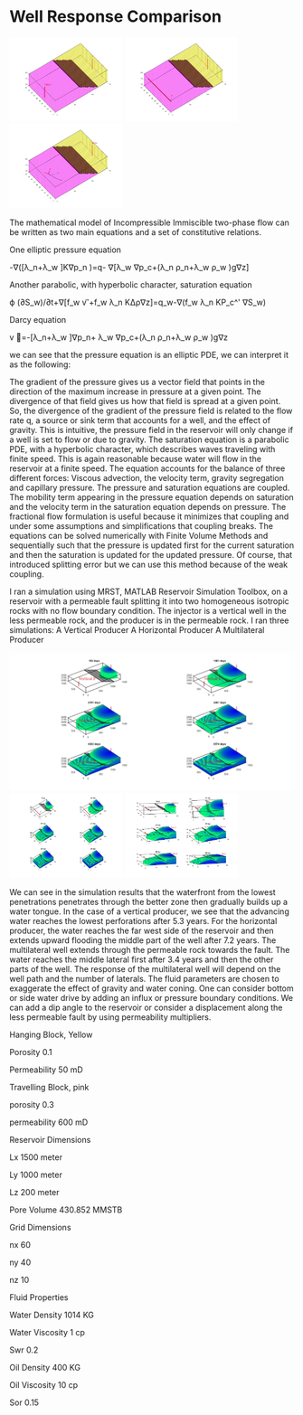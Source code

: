 # Well Response Comparison

<img src="https://github.com/Mahmoud899/WellsComparison/blob/master/VerticalProducer.jpg" width="200" height="150" /> <img src="https://github.com/Mahmoud899/WellsComparison/blob/master/HorizontalProducer.jpg" width="200" height="150" /> <img src="https://github.com/Mahmoud899/WellsComparison/blob/master/MultilateralProducer.jpg" width="200" height="150" />

The mathematical model of Incompressible Immiscible two-phase flow can be written as two main equations and a set of constitutive relations.

One elliptic pressure equation

-∇([λ_n+λ_w ]K∇p_n )=q- ∇[λ_w ∇p_c+(λ_n ρ_n+λ_w ρ_w )g∇z]

Another parabolic, with hyperbolic character, saturation equation

ϕ (∂S_w)/∂t+∇[f_w v ⃗+f_w λ_n KΔρ∇z]=q_w-∇(f_w λ_n KP_c^' ∇S_w)

Darcy equation

v ⃗=-[λ_n+λ_w ]∇p_n+ λ_w ∇p_c+(λ_n ρ_n+λ_w ρ_w )g∇z

we can see that the pressure equation is an elliptic PDE, we can interpret it as the following:

The gradient of the pressure gives us a vector field that points in the direction of the maximum increase in pressure at a given point. The divergence of that field gives us how that field is spread at a given point.
So, the divergence of the gradient of the pressure field is related to the flow rate q, a source or sink term that accounts for a well, and the effect of gravity. This is intuitive,  the pressure field in the reservoir will only change if a well is set to flow or due to gravity.
The saturation equation is a parabolic PDE, with a hyperbolic character, which describes waves traveling with finite speed. This is again reasonable because water will flow in the reservoir at a finite speed. The equation accounts for the balance of three different forces:
Viscous advection, the velocity term, gravity segregation and capillary pressure.
The pressure and saturation equations are coupled. The mobility term appearing in the pressure equation depends on saturation and the velocity term in the saturation equation depends on pressure.
The fractional flow formulation is useful because it minimizes that coupling and under some assumptions and simplifications that coupling breaks.
The equations can be solved numerically with Finite Volume Methods and sequentially such that the pressure is updated first for the current saturation and then the saturation is updated for the updated pressure. Of course, that introduced splitting error but we can use this method because of the weak coupling.


I ran a simulation using MRST, MATLAB Reservoir Simulation Toolbox, on a reservoir with a permeable fault splitting it into two homogeneous isotropic rocks with no flow boundary condition. The injector is a vertical well in the less permeable rock, and the producer is in the permeable rock. I ran three simulations:
	A Vertical Producer
	A Horizontal Producer
	A Multilateral Producer

<img src="https://github.com/Mahmoud899/WellsComparison/blob/master/Case1Simulaion.jpg" /> <img src="https://github.com/Mahmoud899/WellsComparison/blob/master/Case2Simulation.jpg" width="200" height="150" /> <img src="https://github.com/Mahmoud899/WellsComparison/blob/master/Case3Simulaion.jpg" width="200" height="150"/>

We can see in the simulation results that the waterfront from the lowest penetrations penetrates through the better zone then gradually builds up a water tongue. 
In the case of a vertical producer, we see that the advancing water reaches the lowest perforations after 5.3 years. 
For the horizontal producer, the water reaches the far west side of the reservoir and then extends upward flooding the middle part of the well after 7.2 years. 
The multilateral well extends through the permeable rock towards the fault. The water reaches the middle lateral first after 3.4 years and then the other parts of the well.
The response of the multilateral well will depend on the well path and the number of laterals.
The fluid parameters are chosen to exaggerate the effect of gravity and water coning.
One can consider bottom or side water drive by adding an influx or pressure boundary conditions. We can add a dip angle to the reservoir or consider a displacement along the less permeable fault by using permeability multipliers.

Hanging Block, Yellow

Porosity	0.1

Permeability	50 mD

Travelling Block, pink

porosity	0.3

permeability	600 mD

Reservoir Dimensions

Lx	1500 meter

Ly	1000 meter

Lz	200 meter

Pore Volume	430.852 MMSTB

Grid Dimensions

nx	60

ny	40

nz	10

Fluid Properties

Water Density	1014 KG

Water Viscosity	1 cp

Swr	0.2

Oil Density	400 KG

Oil Viscosity	10 cp

Sor	0.15


